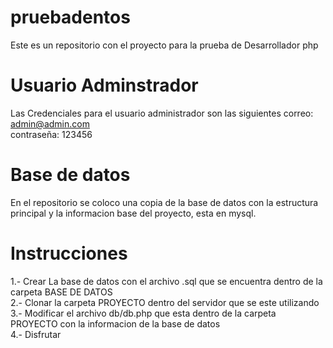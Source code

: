 # pruebadentos
Este es un repositorio con el proyecto para la prueba de Desarrollador php

# Usuario Adminstrador
Las Credenciales para el usuario administrador son las siguientes 
correo: admin@admin.com <br/>
contraseña: 123456

# Base de datos
En el repositorio se coloco una copia de la base de datos con la estructura principal y la informacion base del proyecto, esta en mysql.

# Instrucciones
1.- Crear La base de datos con el archivo .sql que se encuentra dentro de la carpeta BASE DE DATOS <br/>
2.- Clonar la carpeta PROYECTO dentro del servidor que se este utilizando <br/>
3.- Modificar el archivo db/db.php que esta dentro de la carpeta PROYECTO con la informacion de la base de datos <br/>
4.- Disfrutar
